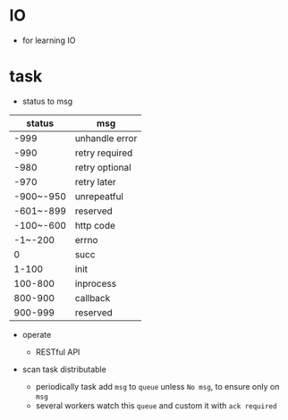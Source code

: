 # IO  
- for learning IO  


# task  
- status to msg

|status|msg|
|------|---|
-999|unhandle error|
-990|retry required|
-980|retry optional|
-970|retry later|
-900~-950|unrepeatful|
-601~-899|reserved|
-100~-600|http code|
-1~-200|errno|
0|succ|
1-100|init|
100-800|inprocess|
800-900|callback|
900-999|reserved|

- operate
  - RESTful API

- scan task distributable
  - periodically task add `msg` to `queue` unless `No msg`, to ensure only on `msg`
  - several workers watch this `queue` and custom it with `ack required`
  
